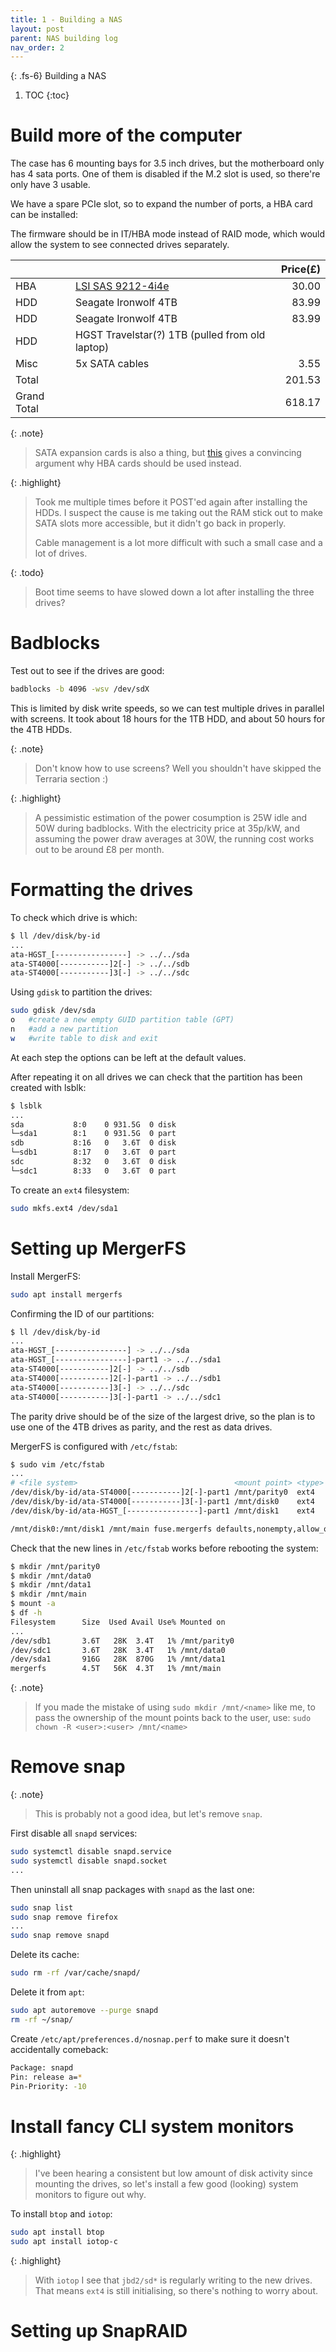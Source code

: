 ```yaml
---
title: 1 - Building a NAS
layout: post
parent: NAS building log
nav_order: 2
---
```


{: .fs-6}
Building a NAS

1. TOC
{:toc}

# Build more of the computer

The case has 6 mounting bays for 3.5 inch drives, but the motherboard only has 4 sata ports.
One of them is disabled if the M.2 slot is used, so there're only have 3 usable.

We have a spare PCIe slot, so to expand the number of ports, a HBA card can be installed:

The firmware should be in IT/HBA mode instead of RAID mode, which would allow the system
to see connected drives separately.

|             |                                                            | Price(£) |
| ----------- | ---------------------------------------------------------- | -------: |
| HBA         | [LSI SAS 9212-4i4e](https://docs.broadcom.com/doc/12353334)|    30.00 |
| HDD         | Seagate Ironwolf 4TB                                       |    83.99 |
| HDD         | Seagate Ironwolf 4TB                                       |    83.99 |
| HDD         | HGST Travelstar(?) 1TB (pulled from old laptop)            |          |
| Misc        | 5x SATA cables                                             |     3.55 |
| Total       |                                                            |   201.53 |
| Grand Total |                                                            |   618.17 |

{: .note}
> SATA expansion cards is also a thing, but
> [this](https://unraid-guides.com/2020/12/07/dont-ever-use-cheap-pci-e-sata-expansion-cards-with-unraid/)
> gives a convincing argument why HBA cards should be used instead.

{: .highlight}
> Took me multiple times before it POST'ed again after installing the HDDs.
> I suspect the cause is me taking out the RAM stick out to make SATA slots more accessible, but
> it didn't go back in properly.
>
> Cable management is a lot more difficult with such a small case and a lot of drives.

{: .todo}
> Boot time seems to have slowed down a lot after installing the three drives?


# Badblocks

Test out to see if the drives are good:

```bash
badblocks -b 4096 -wsv /dev/sdX
```

This is limited by disk write speeds, so we can test multiple drives in parallel with screens.
It took about 18 hours for the 1TB HDD, and about 50 hours for the 4TB HDDs.

{: .note}
> Don't know how to use screens? Well you shouldn't have skipped the Terraria section :)

{: .highlight}
> A pessimistic estimation of the power cosumption is 25W idle and 50W during badblocks.
> With the electricity price at 35p/kW, and assuming the power draw averages at 30W,
> the running cost works out to be around £8 per month.


# Formatting the drives

To check which drive is which:

```bash
$ ll /dev/disk/by-id
...
ata-HGST_[----------------] -> ../../sda
ata-ST4000[-----------]2[-] -> ../../sdb
ata-ST4000[-----------]3[-] -> ../../sdc
```

Using `gdisk` to partition the drives:

```bash
sudo gdisk /dev/sda
o   #create a new empty GUID partition table (GPT)
n   #add a new partition
w   #write table to disk and exit
```

At each step the options can be left at the default values.

After repeating it on all drives we can check that the partition has been created with lsblk:

```bash
$ lsblk
...
sda           8:0    0 931.5G  0 disk
└─sda1        8:1    0 931.5G  0 part
sdb           8:16   0   3.6T  0 disk
└─sdb1        8:17   0   3.6T  0 part
sdc           8:32   0   3.6T  0 disk
└─sdc1        8:33   0   3.6T  0 part
```

To create an `ext4` filesystem:

```bash
sudo mkfs.ext4 /dev/sda1
```


# Setting up MergerFS

Install MergerFS:

```bash
sudo apt install mergerfs
```

Confirming the ID of our partitions:

```bash
$ ll /dev/disk/by-id
...
ata-HGST_[----------------] -> ../../sda
ata-HGST_[----------------]-part1 -> ../../sda1
ata-ST4000[-----------]2[-] -> ../../sdb
ata-ST4000[-----------]2[-]-part1 -> ../../sdb1
ata-ST4000[-----------]3[-] -> ../../sdc
ata-ST4000[-----------]3[-]-part1 -> ../../sdc1
```

The parity drive should be of the size of the largest drive, so the plan is to use one of the
4TB drives as parity, and the rest as data drives.

MergerFS is configured with `/etc/fstab`:

```bash
$ sudo vim /etc/fstab
...
# <file system>                                   <mount point> <type> <options> <dump> <pass>
/dev/disk/by-id/ata-ST4000[-----------]2[-]-part1 /mnt/parity0  ext4   defaults  0      0
/dev/disk/by-id/ata-ST4000[-----------]3[-]-part1 /mnt/disk0    ext4   defaults  0      0
/dev/disk/by-id/ata-HGST_[----------------]-part1 /mnt/disk1    ext4   defaults  0      0

/mnt/disk0:/mnt/disk1 /mnt/main fuse.mergerfs defaults,nonempty,allow_other,use_ino,cache.files=off,moveonenospc=true,dropcacheonclose=true,minfreespace=100G,category.create=mfs,fsname=mergerfs 0 0
```

Check that the new lines in `/etc/fstab` works before rebooting the system:

```bash
$ mkdir /mnt/parity0
$ mkdir /mnt/data0
$ mkdir /mnt/data1
$ mkdir /mnt/main
$ mount -a
$ df -h
Filesystem      Size  Used Avail Use% Mounted on
...
/dev/sdb1       3.6T   28K  3.4T   1% /mnt/parity0
/dev/sdc1       3.6T   28K  3.4T   1% /mnt/data0
/dev/sda1       916G   28K  870G   1% /mnt/data1
mergerfs        4.5T   56K  4.3T   1% /mnt/main
```

{: .note}
> If you made the mistake of using `sudo mkdir /mnt/<name>` like me, to pass the ownership of
> the mount points back to the user, use:
> `sudo chown -R <user>:<user> /mnt/<name>`


# Remove snap

{: .note}
> This is probably not a good idea, but let's remove `snap`.

First disable all `snapd` services:

```bash
sudo systemctl disable snapd.service
sudo systemctl disable snapd.socket
...
```

Then uninstall all snap packages with `snapd` as the last one:

```bash
sudo snap list
sudo snap remove firefox
...
sudo snap remove snapd
```

Delete its cache:

```bash
sudo rm -rf /var/cache/snapd/
```

Delete it from `apt`:

```bash
sudo apt autoremove --purge snapd
rm -rf ~/snap/
```

Create `/etc/apt/preferences.d/nosnap.perf` to make sure it doesn't accidentally comeback:

```bash
Package: snapd
Pin: release a=*
Pin-Priority: -10
```


# Install fancy CLI system monitors

{: .highlight}
> I've been hearing a consistent but low amount of disk activity since mounting the drives,
> so let's install a few good (looking) system monitors to figure out why.

To install `btop` and `iotop`:

```bash
sudo apt install btop
sudo apt install iotop-c
```

{: .highlight}
> With `iotop` I see that `jbd2/sd*` is regularly writing to the new drives.
> That means `ext4` is still initialising, so there's nothing to worry about.


# Setting up SnapRAID
